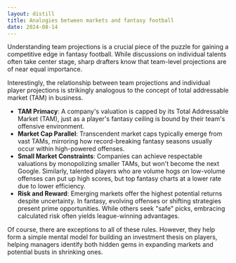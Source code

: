 ```yaml
---
layout: distill
title: Analogies between markets and fantasy football
date: 2024-08-14
---
```

Understanding team projections is a crucial piece of the puzzle for gaining a competitive edge in fantasy football. While discussions on individual talents often take center stage, sharp drafters know that team-level projections are of near equal importance. 

Interestingly,  the relationship between team projections and individual player projections is strikingly analogous to the concept of total addressable market (TAM) in business.

- **TAM Primacy**: A company's valuation is capped by its Total Addressable Market (TAM), just as a player's fantasy ceiling is bound by their team's offensive environment.
- **Market Cap Parallel**: Transcendent market caps typically emerge from vast TAMs, mirroring how record-breaking fantasy seasons usually occur within high-powered offenses.
- **Small Market Constraints**: Companies can achieve respectable valuations by monopolizing smaller TAMs, but won't become the next Google. Similarly, talented players who are volume hogs on low-volume offenses can put up high scores, but top fantasy charts at a lower rate due to lower efficiency.
- **Risk and Reward**: Emerging markets offer the highest potential returns despite uncertainty. In fantasy, evolving offenses or shifting strategies present prime opportunities. While others seek "safe" picks, embracing calculated risk often yields league-winning advantages.

Of course, there are exceptions to all of these rules. However, they help form a simple mental model for building an investment thesis on players, helping managers identify both hidden gems in expanding markets and potential busts in shrinking ones.